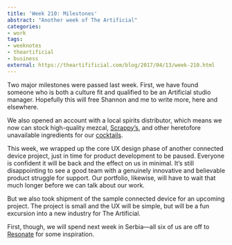```yaml
---
title: 'Week 210: Milestones'
abstract: "Another week of The Artificial"
categories:
- work
tags:
- weeknotes
- theartificial
- business
external: https://theartifificial.com/blog/2017/04/13/week-210.html
---
```


Two major milestones were passed last week. First, we have found someone who is both a culture fit and qualified to be an Artificial studio manager. Hopefully this will free Shannon and me to write more, here and elsewhere.

We also opened an account with a local spirits distributor, which means we now can stock high-quality mezcal, [Scrappy’s](http://scrappysbitters.com/), and other heretofore unavailable ingredients for our [cocktails](https://theartificial.com/cocktails/).

This week, we wrapped up the core UX design phase of another connected device project, just in time for product development to be paused. Everyone is confident it will be back and the effect on us in minimal. It’s still disappointing to see a good team with a genuinely innovative and believable product struggle for support. Our portfolio, likewise, will have to wait that much longer before we can talk about our work.

But we also took shipment of the sample connected device for an upcoming project. The project is small and the UX will be simple, but will be a fun excursion into a new industry for The Artificial.

First, though, we will spend next week in Serbia—all six of us are off to [Resonate](http://resonate.io/2017/) for some inspiration.
